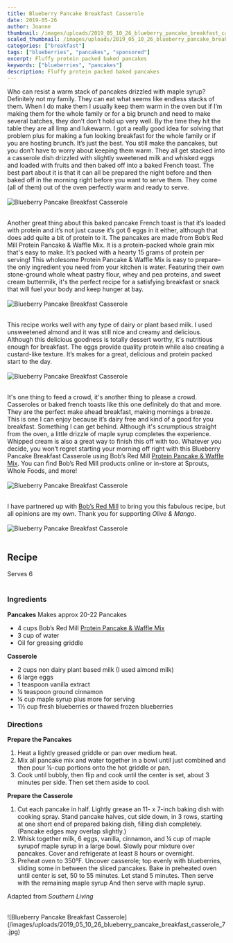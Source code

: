 ```yaml
---
title: Blueberry Pancake Breakfast Casserole
date: 2019-05-26
author: Joanne
thumbnail: /images/uploads/2019_05_10_26_blueberry_pancake_breakfast_casserole_1.jpg
scaled_thumbnail: /images/uploads/2019_05_10_26_blueberry_pancake_breakfast_casserole_0.jpg
categories: ["breakfast"]
tags: ["blueberries", "pancakes", "sponsored"]
excerpt: Fluffy protein packed baked pancakes
keywords: ["blueberries", "pancakes"]
description: Fluffy protein packed baked pancakes
---
```


Who can resist a warm stack of pancakes drizzled with maple syrup? Definitely not my family. They can eat what seems like endless stacks of them. When I do make them I usually keep them warm in the oven but if I’m making them for the whole family or for a big brunch and need to make several batches, they don’t don’t hold up very well. By the time they hit the table they are all limp and lukewarm. I got a really good idea for solving that problem plus for making a fun looking breakfast for the whole family or if you are hosting brunch. It’s just the best. You still make the pancakes, but you don’t have to worry about keeping them warm. They all get stacked into a casserole dish drizzled with slightly sweetened milk and whisked eggs and loaded with fruits and then baked off into a baked French toast. The best part about it is that it can all be prepared the night before and then baked off in the morning right before you want to serve them. They come (all of them) out of the oven perfectly warm and ready to serve.
</br>
</br>
![Blueberry Pancake Breakfast Casserole](/images/uploads/2019_05_10_26_blueberry_pancake_breakfast_casserole_2.jpg)
</br>
</br>

Another great thing about this baked pancake French toast is that it’s loaded with protein and it’s not just cause it’s got 6 eggs in it either, although that does add quite a bit of protein to it. The pancakes are made from Bob’s Red Mill Protein Pancake & Waffle Mix. It is a protein-packed whole grain mix that's easy to make. It’s packed with a hearty 15 grams of protein per serving! This wholesome Protein Pancake & Waffle Mix is easy to prepare–the only ingredient you need from your kitchen is water. Featuring their own stone-ground whole wheat pastry flour, whey and pea proteins, and sweet cream buttermilk, it's the perfect recipe for a satisfying breakfast or snack that will fuel your body and keep hunger at bay. 
</br>
</br>
![Blueberry Pancake Breakfast Casserole](/images/uploads/2019_05_10_26_blueberry_pancake_breakfast_casserole_3.jpg)
</br>
</br>


This recipe works well with any type of dairy or plant based milk. I used unsweetened almond and it was still nice and creamy and delicious. Although this delicious goodness is totally dessert worthy, it's nutritious enough for breakfast.  The eggs provide quality protein while also creating a custard-like texture. It’s makes for a great, delicious and protein packed start to the day.
</br>
</br>
![Blueberry Pancake Breakfast Casserole](/images/uploads/2019_05_10_26_blueberry_pancake_breakfast_casserole_4.jpg)
</br>
</br>

It's one thing to feed a crowd, it's another thing to please a crowd. Casseroles or baked french toasts like this one definitely do that and more. They are the perfect make ahead breakfast, making mornings a breeze. This is one I can enjoy because it’s dairy free and kind of a good for you breakfast. Something I can get behind. Although it's scrumptious straight from the oven, a little drizzle of maple syrup completes the experience. Whipped cream is also a great way to finish this off with too. Whatever you decide, you won’t regret starting  your morning off right with this Blueberry Pancake Breakfast Casserole using Bob’s Red Mill <span class="highlight"><a rel="nofollow" href="https://www.bobsredmill.com/protein-pancake-mix.html">Protein Pancake & Waffle Mix</a></span>. You can find Bob’s Red Mill products online or in-store at Sprouts, Whole Foods, and more!
</br>
</br>
![Blueberry Pancake Breakfast Casserole](/images/uploads/2019_05_10_26_blueberry_pancake_breakfast_casserole_5.jpg)
</br>
</br>

I have partnered up with <span class="highlight"><a rel="nofollow" href="https://www.bobsredmill.com/?utm_source=TheOliveAndMango&utm_medium=influencer&utm_campaign=bobsredmill">Bob’s Red Mill</a></span> to bring you this fabulous recipe, but all opinions are my own. Thank you for supporting _Olive & Mango_.
</br>
</br>
![Blueberry Pancake Breakfast Casserole](/images/uploads/2019_05_10_26_blueberry_pancake_breakfast_casserole_6.jpg)
</br>
</br>

## Recipe
Serves 6
</br>
</br>

### Ingredients

__Pancakes__
Makes approx 20-22 Pancakes 

* <span itemprop="ingredients"> 4 cups Bob’s Red Mill <span class="highlight"><a rel="nofollow" href="https://www.bobsredmill.com/protein-pancake-mix.html">Protein Pancake & Waffle Mix</a></span> </span>
* <span itemprop="ingredients"> 3 cup of water </span>
* <span itemprop="ingredients"> Oil for greasing griddle </span>

__Casserole__

* <span itemprop="ingredients"> 2 cups non dairy plant based milk (I used almond milk) </span>
* <span itemprop="ingredients"> 6 large eggs </span>
* <span itemprop="ingredients"> 1 teaspoon vanilla extract </span>
* <span itemprop="ingredients"> &frac14; teaspoon ground cinnamon </span>
* <span itemprop="ingredients"> &frac14; cup maple syrup plus more for serving  </span>
* <span itemprop="ingredients"> 1&frac12; cup fresh blueberries or thawed frozen blueberries </span>

### Directions

__Prepare the Pancakes__

1. Heat a lightly greased griddle or pan over medium heat. 
2. Mix all pancake mix and water together in a bowl until just combined and then pour &frac14;-cup portions onto the hot griddle or pan. 
3. Cook until bubbly, then flip and cook until the center is set, about 3 minutes per side. Then set them aside to cool. 

__Prepare the Casserole__

1. Cut each pancake in half. Lightly grease an 11- x 7-inch baking dish with cooking spray. Stand pancake halves, cut side down, in 3 rows, starting at one short end of prepared baking dish, filling dish completely. (Pancake edges may overlap slightly.)
2. Whisk together milk, 6 eggs, vanilla, cinnamon, and &frac14; cup of maple syrupof maple syrup in a large bowl. Slowly pour mixture over pancakes. Cover and refrigerate at least 8 hours or overnight.
3. Preheat oven to 350°F. Uncover casserole; top evenly with blueberries, sliding some in between the sliced pancakes.  Bake in preheated oven until center is set, 50 to 55 minutes. Let stand 5 minutes. Then serve with the remaining maple syrup  And then serve with maple syrup. 

Adapted from _Southern Living_ 

</br>
![Blueberry Pancake Breakfast Casserole](/images/uploads/2019_05_10_26_blueberry_pancake_breakfast_casserole_7.jpg)
